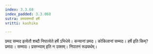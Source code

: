 ```yaml
---
index: 3.3.68
index_padded: 3.3.068
sutra: प्रमदसम्मदौ हर्षे
vritti: kashika

---
```

प्रमद सम्मद इत्येतौ शब्दौ निपात्येते हर्षे ऽभिधेये। कन्यानां प्रमदः। कोकिलानां सम्मदः। हर्षे इति किम्? प्रमादः। सम्मादः। प्रसम्भ्याम् इति न उक्तम्। निपातनं रूढ्यर्थम्।